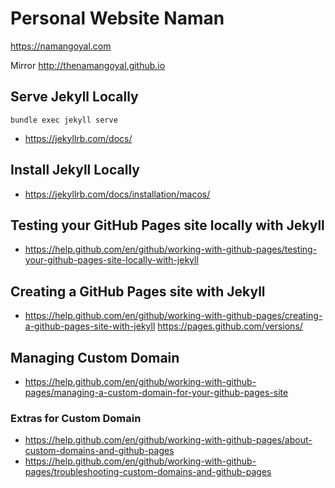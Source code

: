 # Personal Website Naman

https://namangoyal.com

Mirror http://thenamangoyal.github.io

## Serve Jekyll Locally
`bundle exec jekyll serve`

* https://jekyllrb.com/docs/


## Install Jekyll Locally
* https://jekyllrb.com/docs/installation/macos/

## Testing your GitHub Pages site locally with Jekyll
* https://help.github.com/en/github/working-with-github-pages/testing-your-github-pages-site-locally-with-jekyll

## Creating a GitHub Pages site with Jekyll
* https://help.github.com/en/github/working-with-github-pages/creating-a-github-pages-site-with-jekyll
https://pages.github.com/versions/

## Managing Custom Domain
* https://help.github.com/en/github/working-with-github-pages/managing-a-custom-domain-for-your-github-pages-site

### Extras for Custom Domain
* https://help.github.com/en/github/working-with-github-pages/about-custom-domains-and-github-pages
* https://help.github.com/en/github/working-with-github-pages/troubleshooting-custom-domains-and-github-pages

